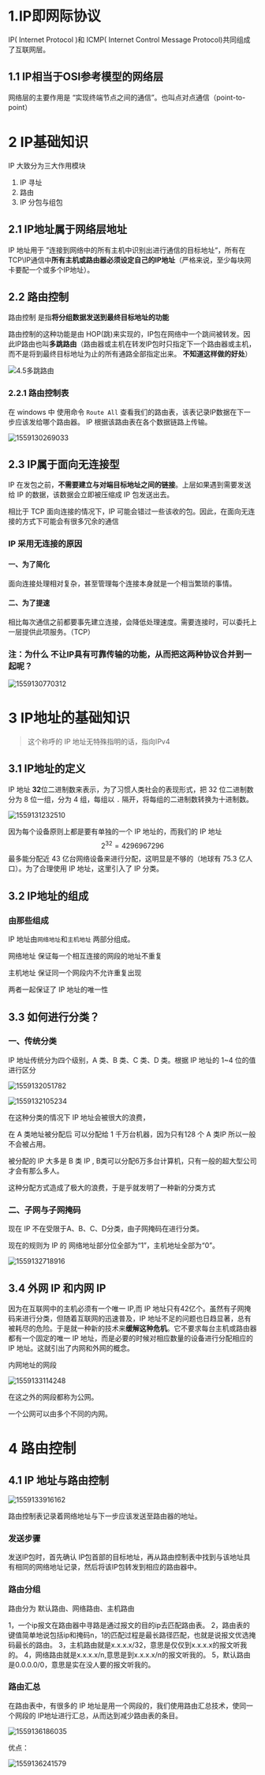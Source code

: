 # 1.IP即网际协议

IP( Internet Protocol )和 ICMP( Internet Control Message Protocol)共同组成了互联网层。

## 1.1 IP相当于OSI参考模型的网络层

网络层的主要作用是 “实现终端节点之间的通信”。也叫点对点通信（point-to-point）

# 2 IP基础知识

IP 大致分为三大作用模块

1. IP 寻址
2. 路由
3. IP 分包与组包

## 2.1 IP地址属于网络层地址

IP 地址用于 ”连接到网络中的所有主机中识别出进行通信的目标地址“，所有在 TCP\IP通信中**所有主机或路由器必须设定自己的IP地址**（严格来说，至少每块网卡要配一个或多个IP地址）。

## 2.2 路由控制

路由控制 是指**将分组数据发送到最终目标地址的功能** 

路由控制的这种功能是由 HOP(跳)来实现的，IP包在网络中一个跳间被转发。因此IP路由也叫**多跳路由**（路由器或主机在转发IP包时只指定下一个路由器或主机，而不是将到最终目标地址为止的所有通路全部指定出来。 **不知道这样做的好处**）



![4.5多跳路由](C:\Users\P\Desktop\笔记本\img\计算机网络\4.5多跳路由.png)



### 2.2.1 路由控制表

在 windows 中 使用命令 `Route All` 查看我们的路由表，该表记录IP数据在下一步应该发给哪个路由器。 IP 根据该路由表在各个数据链路上传输。

![1559130269033](C:\Users\P\Desktop\笔记本\img\计算机网络\4.8路由控制表.png)

## 2.3 IP属于面向无连接型

IP 在发包之前，**不需要建立与对端目标地址之间的链接**。上层如果遇到需要发送给 IP 的数据，该数据会立即被压缩成 IP 包发送出去。

相比于 TCP 面向连接的情况下，IP 可能会错过一些该收的包。因此，在面向无连接的方式下可能会有很多冗余的通信

### IP 采用无连接的原因

#### 一、为了简化

面向连接处理相对复杂，甚至管理每个连接本身就是一个相当繁琐的事情。

#### 二、为了提速

相比每次通信之前都要事先建立连接，会降低处理速度。需要连接时，可以委托上一层提供此项服务。（TCP）



### 注：为什么 不让IP具有可靠传输的功能，从而把这两种协议合并到一起呢？

![1559130770312](C:\Users\P\Desktop\笔记本\img\计算机网络\不把IP和TCP合并到一起的原因.png)

# 3 IP地址的基础知识

> 这个称呼的 IP 地址无特殊指明的话，指向IPv4

## 3.1 IP地址的定义

IP 地址 **32**位二进制数来表示，为了习惯人类社会的表现形式，把 32 位二进制数分为 8 位一组，分为 4 组，每组以 `.` 隔开，将每组的二进制数转换为十进制数。

![1559131232510](C:\Users\P\Desktop\笔记本\img\计算机网络\IP地址的转换.png)

因为每个设备原则上都是要有单独的一个 IP 地址的，而我们的 IP 地址 
$$
2^{32} = 4 296 967 296
$$
最多能分配近 43 亿台网络设备来进行分配，这明显是不够的（地球有 75.3 亿人口）。为了合理使用 IP 地址，这里引入了 IP 分类。

## 3.2 IP地址的组成

### 由那些组成

IP 地址由`网络地址`和`主机地址` 两部分组成。

网络地址 保证每一个相互连接的网段的地址不重复

主机地址 保证同一个网段内不允许重复出现

两者一起保证了 IP 地址的唯一性

## 3.3 如何进行分类？

### 一、传统分类

IP 地址传统分为四个级别，A 类、B 类、C 类、D 类。根据 IP 地址的 1~4 位的值进行区分

![1559132051782](C:\Users\P\Desktop\笔记本\img\计算机网络\IP地址传统分类（一）.png)

![1559132105234](C:\Users\P\Desktop\笔记本\img\计算机网络\IP地址传统分类（二）.png)

在这种分类的情况下 IP 地址会被很大的浪费，

在 A 类地址被分配后 可以分配给 1 千万台机器，因为只有128 个 A 类IP 所以一般不会被占用。

被分配的 IP 大多是 B 类 IP , B类可以分配6万多台计算机，只有一般的超大型公司才会有那么多人。

这种分配方式造成了极大的浪费，于是乎就发明了一种新的分类方式

### 二、子网与子网掩码

现在 IP 不在受限于A、B、C、D分类，由子网掩码在进行分类。

现在的规则为 IP 的 网络地址部分位全部为“1”，主机地址全部为“0”。

![1559132718916](C:\Users\P\Desktop\笔记本\img\计算机网络\子网掩码.png)

## 3.4 外网 IP 和内网 IP

因为在互联网中的主机必须有一个唯一 IP,而 IP 地址只有42亿个。虽然有子网掩码来进行分类，但随着互联网的迅速普及，IP 地址不足的问题也日趋显著，总有被耗尽的危险。于是就一种新的技术来**缓解这种危机**。它不要求每台主机或路由器都有一个固定的唯一 IP 地址，而是必要的时候对相应数量的设备进行分配相应的 IP 地址。这就引出了内网和外网的概念。

内网地址的网段

![1559133114248](C:\Users\P\Desktop\笔记本\img\计算机网络\内网地址的网段.png)

在这之外的网段都称为公网。

一个公网可以由多个不同的内网。

# 4 路由控制

## 4.1 IP 地址与路由控制

![1559133916162](C:\Users\P\Desktop\笔记本\img\计算机网络\路由控制表与IP包发送.png)

路由控制表记录着网络地址与下一步应该发送至路由器的地址。

### 发送步骤

发送IP包时，首先确认 IP包首部的目标地址，再从路由控制表中找到与该地址具有相同的网络地址记录，然后将该IP包转发到相应的路由器中。

### 路由分组

路由分为 默认路由、网络路由、主机路由

1，一个ip报文在路由器中寻路是通过报文的目的ip去匹配路由表。
2，路由表的键值简单地说包括ip和掩码n，1的匹配过程是最长路径匹配，也就是说报文优选掩码最长的路由。
3，主机路由就是x.x.x.x/32，意思是仅仅到x.x.x.x的报文听我的。
4，网络路由就是x.x.x.x/n,意思是到x.x.x.x/n的报文听我的。
5，默认路由是0.0.0.0/0，意思是实在没人要的报文听我的。

### 路由汇总

在路由表中，有很多的 IP 地址是用一个网段的，我们使用路由汇总技术，使同一个网段的 IP地址进行汇总，从而达到减少路由表的条目。





![1559136186035](C:\Users\P\Desktop\笔记本\img\计算机网络\理由汇总.png)

优点：

![1559136241579](C:\Users\P\Desktop\笔记本\img\计算机网络\路由汇总的优点.png)

